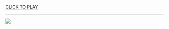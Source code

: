 
<a href="https://premium76.site?title=nfl_draft_drinking_game&ref=13M">CLICK TO PLAY</a></h3>
<hr>

<a href="https://premium76.site?title=nfl_draft_drinking_game&ref=13M"><img src="https://clearcache.store/games.png"></a>


